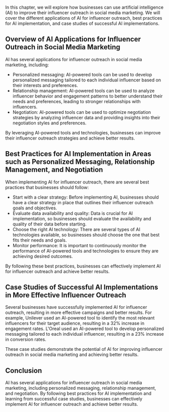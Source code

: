

In this chapter, we will explore how businesses can use artificial intelligence (AI) to improve their influencer outreach in social media marketing. We will cover the different applications of AI for influencer outreach, best practices for AI implementation, and case studies of successful AI implementations.

Overview of AI Applications for Influencer Outreach in Social Media Marketing
-----------------------------------------------------------------------------

AI has several applications for influencer outreach in social media marketing, including:

* Personalized messaging: AI-powered tools can be used to develop personalized messaging tailored to each individual influencer based on their interests and preferences.
* Relationship management: AI-powered tools can be used to analyze influencer behavior and engagement patterns to better understand their needs and preferences, leading to stronger relationships with influencers.
* Negotiation: AI-powered tools can be used to optimize negotiation strategies by analyzing influencer data and providing insights into their negotiation styles and preferences.

By leveraging AI-powered tools and technologies, businesses can improve their influencer outreach strategies and achieve better results.

Best Practices for AI Implementation in Areas such as Personalized Messaging, Relationship Management, and Negotiation
----------------------------------------------------------------------------------------------------------------------

When implementing AI for influencer outreach, there are several best practices that businesses should follow:

* Start with a clear strategy: Before implementing AI, businesses should have a clear strategy in place that outlines their influencer outreach goals and objectives.
* Evaluate data availability and quality: Data is crucial for AI implementation, so businesses should evaluate the availability and quality of their data before starting.
* Choose the right AI technology: There are several types of AI technologies available, so businesses should choose the one that best fits their needs and goals.
* Monitor performance: It is important to continuously monitor the performance of AI-powered tools and technologies to ensure they are achieving desired outcomes.

By following these best practices, businesses can effectively implement AI for influencer outreach and achieve better results.

Case Studies of Successful AI Implementations in More Effective Influencer Outreach
-----------------------------------------------------------------------------------

Several businesses have successfully implemented AI for influencer outreach, resulting in more effective campaigns and better results. For example, Unilever used an AI-powered tool to identify the most relevant influencers for their target audience, resulting in a 32% increase in engagement rates. L'Oreal used an AI-powered tool to develop personalized messaging tailored to each individual influencer, resulting in a 23% increase in conversion rates.

These case studies demonstrate the potential of AI for improving influencer outreach in social media marketing and achieving better results.

Conclusion
----------

AI has several applications for influencer outreach in social media marketing, including personalized messaging, relationship management, and negotiation. By following best practices for AI implementation and learning from successful case studies, businesses can effectively implement AI for influencer outreach and achieve better results.
